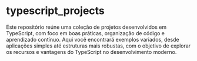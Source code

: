 # typescript_projects
Este repositório reúne uma coleção de projetos desenvolvidos em TypeScript, com foco em boas práticas, organização de código e aprendizado contínuo.  Aqui você encontrará exemplos variados, desde aplicações simples até estruturas mais robustas, com o objetivo de explorar os recursos e vantagens do TypeScript no desenvolvimento moderno.
